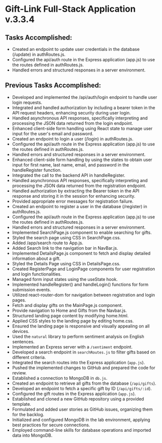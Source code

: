 # Gift-Link Full-Stack Application v.3.3.4

## Tasks Accomplished:

- Created an endpoint to update user credentials in the database (/update) in authRoutes.js.
- Configured the api/auth route in the Express application (app.js) to use the routes defined in authRoutes.js.
- Handled errors and structured responses in a server environment.


## Previous Tasks Accomplished:

- Developed and implemented the /api/auth/login endpoint to handle user login requests.
- Integrated and handled authorization by including a bearer token in the API request headers, enhancing security during user login.
- Handled asynchronous API responses, specifically interpreting and processing the JSON data returned from the login endpoint.
- Enhanced client-side form handling using React state to manage user input for the user's email and password.
- Created an endpoint to login a user (/login) in authRoutes.js.
- Configured the api/auth route in the Express application (app.js) to use the routes defined in authRoutes.js.
- Handled errors and structured responses in a server environment.
- Enhanced client-side form handling by using the states to obtain user input for first name, last name, email, and password in the handleRegister function.
- Integrated the call to the backend API in handleRegister.
- Handled asynchronous API responses, specifically interpreting and processing the JSON data returned from the registration endpoint.
- Handled authorization by extracting the Bearer token in the API response and storing it in the session for enhancing security.
- Provided appropriate error messages for registration failure.
- Created an endpoint to register a user in the database (/register) in authRoutes.js.
- Configured the api/auth route in the Express application (app.js) to use the routes defined in authRoutes.js.
- Handled errors and structured responses in a server environment.
- Implemented SearchPage.js component to enable searching for gifts.
- Styled the search page using CSS in SearchPage.css.
- Added /app/search route to App.js.
- Added Search link to the navigation bar in NavBar.js.
- Implemented DetailsPage.js component to fetch and display detailed information about a gift.
- Styled the Details Page using CSS in DetailsPage.css.
- Created RegisterPage and LoginPage components for user registration and login functionalities.
- Managed form input states using the useState hook.
- Implemented handleRegister() and handleLogin() functions for form submission events.
- Utilized react-router-dom for navigation between registration and login pages.
- Fetch and display gifts on the MainPage.js component.
- Provide navigation to Home and Gifts from the Navbar.js.
- Structured landing page content by modifying home.html.
- Applied CSS styles to the landing page by editing home.css.
- Ensured the landing page is responsive and visually appealing on all devices.
- Used the `natural` library to perform sentiment analysis on English sentences.
- Implemented an Express server with a `/sentiment` endpoint.
- Developed a search endpoint in `searchRoutes.js` to filter gifts based on different criteria.
- Integrated the search routes into the Express application (`app.js`).
- Pushed the implemented changes to GitHub and prepared the code for review.
- Established a connection to MongoDB in `db.js`.
- Created an endpoint to retrieve all gifts from the database (`/api/gifts`).
- Developed an endpoint to fetch a specific gift by ID (`/api/gifts/:id`).
- Configured the gift routes in the Express application (`app.js`).
- Established and cloned a new GitHub repository using a provided template.
- Formulated and added user stories as GitHub issues, organizing them for the backlog.
- Initialized and configured MongoDB in the lab environment, applying best practices for secure connections.
- Employed command-line skills for database operations and imported data into MongoDB.